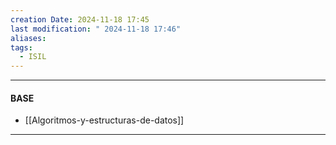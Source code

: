 ```yaml
---
creation Date: 2024-11-18 17:45
last modification: " 2024-11-18 17:46"
aliases: 
tags:
  - ISIL
---
```

___
#### BASE
- [[Algoritmos-y-estructuras-de-datos]]
___

